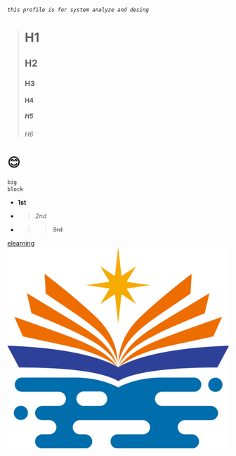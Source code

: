 ###### `this profile is for system analyze and desing`
> # H1
> ## H2
> ### H3
> #### H4
> ##### H5
> ###### H6
# 😊

```
big
block
```
* **1st**
+ > *2nd*
- >> ~~3rd~~


[elearning](https://elearning.nkust.edu.tw/mooc/index.php)
![NKUST](NKUST_Logo.svg.png)
